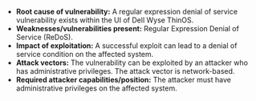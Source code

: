 - **Root cause of vulnerability:** A regular expression denial of service vulnerability exists within the UI of Dell Wyse ThinOS.
- **Weaknesses/vulnerabilities present:** Regular Expression Denial of Service (ReDoS).
- **Impact of exploitation:** A successful exploit can lead to a denial of service condition on the affected system.
- **Attack vectors:** The vulnerability can be exploited by an attacker who has administrative privileges. The attack vector is network-based.
- **Required attacker capabilities/position:** The attacker must have administrative privileges on the affected system.